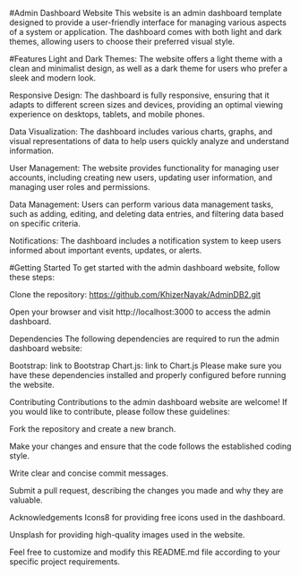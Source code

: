 #Admin Dashboard Website
This website is an admin dashboard template designed to provide a user-friendly interface for managing various aspects of a system or application. The dashboard comes with both light and dark themes, allowing users to choose their preferred visual style.

#Features
Light and Dark Themes: The website offers a light theme with a clean and minimalist design, as well as a dark theme for users who prefer a sleek and modern look.

Responsive Design: The dashboard is fully responsive, ensuring that it adapts to different screen sizes and devices, providing an optimal viewing experience on desktops, tablets, and mobile phones.

Data Visualization: The dashboard includes various charts, graphs, and visual representations of data to help users quickly analyze and understand information.

User Management: The website provides functionality for managing user accounts, including creating new users, updating user information, and managing user roles and permissions.

Data Management: Users can perform various data management tasks, such as adding, editing, and deleting data entries, and filtering data based on specific criteria.

Notifications: The dashboard includes a notification system to keep users informed about important events, updates, or alerts.

#Getting Started
To get started with the admin dashboard website, follow these steps:

Clone the repository: https://github.com/KhizerNayak/AdminDB2.git


Open your browser and visit http://localhost:3000 to access the admin dashboard.

Dependencies
The following dependencies are required to run the admin dashboard website:


Bootstrap: link to Bootstrap
Chart.js: link to Chart.js
Please make sure you have these dependencies installed and properly configured before running the website.

Contributing
Contributions to the admin dashboard website are welcome! If you would like to contribute, please follow these guidelines:

Fork the repository and create a new branch.

Make your changes and ensure that the code follows the established coding style.

Write clear and concise commit messages.

Submit a pull request, describing the changes you made and why they are valuable.



Acknowledgements
Icons8 for providing free icons used in the dashboard.

Unsplash for providing high-quality images used in the website.

Feel free to customize and modify this README.md file according to your specific project requirements.
